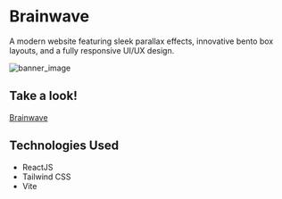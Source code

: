 # Brainwave
A modern website featuring sleek parallax effects, innovative bento box layouts, and a fully responsive UI/UX design.

![banner_image](https://i.imgur.com/TB3a0MQ.png)

## Take a look!
[Brainwave](https://seancurrlin.com/)

## Technologies Used
* ReactJS
* Tailwind CSS
* Vite